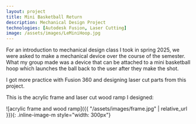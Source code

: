 ```yaml
---
layout: project
title: Mini Basketball Return
description: Mechanical Design Project
technologies: [Autodesk Fusion, Laser Cutting]
image: /assets/images/LeMiniHoop.jpg
---
```


For an introduction to mechanical design class I took in spring 2025, we were asked to make a mechanical device over the course of the semester. What my group made was a device that can be attached to a mini basketball hoop which launches the ball back to the user after they make the shot.  

I got more practice with Fusion 360 and designing laser cut parts from this project. 

This is the acrylic frame and laser cut wood ramp I designed:

![acrylic frame and wood ramp]({{ "/assets/images/frame.jpg" | relative_url }}){: .inline-image-m style="width: 300px"}